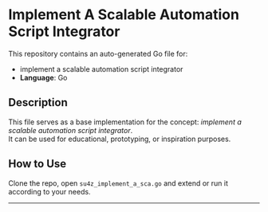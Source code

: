 # Implement A Scalable Automation Script Integrator

This repository contains an auto-generated Go file for:

- implement a scalable automation script integrator
- **Language**: Go

## Description

This file serves as a base implementation for the concept: *implement a scalable automation script integrator*.  
It can be used for educational, prototyping, or inspiration purposes.

## How to Use

Clone the repo, open `su4z_implement_a_sca.go` and extend or run it according to your needs.

---


